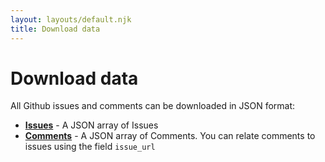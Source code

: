 ```yaml
---
layout: layouts/default.njk
title: Download data
---
```


<main>

# Download data

All Github issues and comments can be downloaded in JSON format:

- **[Issues](../assets/data/issues.json)** - A JSON array of Issues
- **[Comments](../assets/data/comments.json)** - A JSON array of Comments. You can relate comments to issues using the field `issue_url`
</main>
